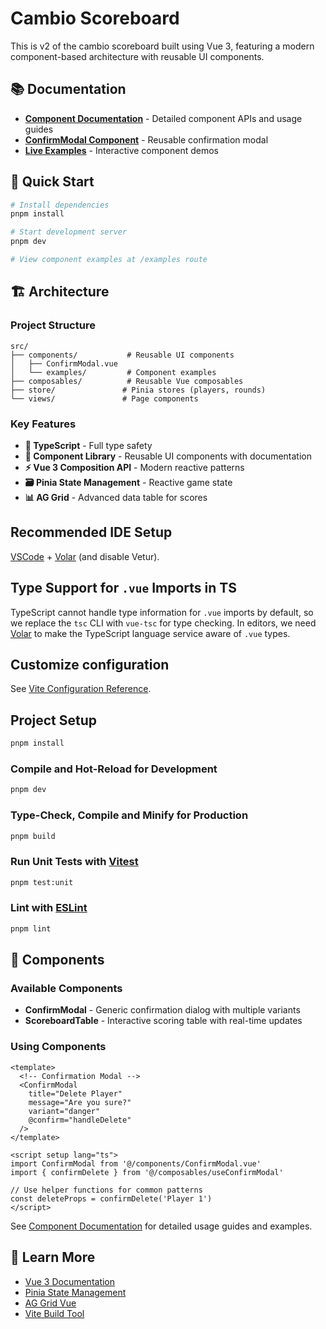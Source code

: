 # Cambio Scoreboard

This is v2 of the cambio scoreboard built using Vue 3, featuring a modern component-based architecture with reusable UI components.

## 📚 Documentation

- **[Component Documentation](./docs/README.md)** - Detailed component APIs and usage guides
- **[ConfirmModal Component](./docs/components/ConfirmModal.md)** - Reusable confirmation modal
- **[Live Examples](./src/components/examples/)** - Interactive component demos

## 🚀 Quick Start

```sh
# Install dependencies
pnpm install

# Start development server
pnpm dev

# View component examples at /examples route
```

## 🏗️ Architecture

### Project Structure

```
src/
├── components/           # Reusable UI components
│   ├── ConfirmModal.vue
│   └── examples/         # Component examples
├── composables/          # Reusable Vue composables
├── store/               # Pinia stores (players, rounds)
└── views/               # Page components
```

### Key Features

- **🎯 TypeScript** - Full type safety
- **🎨 Component Library** - Reusable UI components with documentation
- **⚡ Vue 3 Composition API** - Modern reactive patterns
- **🗃️ Pinia State Management** - Reactive game state
- **📊 AG Grid** - Advanced data table for scores

## Recommended IDE Setup

[VSCode](https://code.visualstudio.com/) + [Volar](https://marketplace.visualstudio.com/items?itemName=Vue.volar) (and disable Vetur).

## Type Support for `.vue` Imports in TS

TypeScript cannot handle type information for `.vue` imports by default, so we replace the `tsc` CLI with `vue-tsc` for type checking. In editors, we need [Volar](https://marketplace.visualstudio.com/items?itemName=Vue.volar) to make the TypeScript language service aware of `.vue` types.

## Customize configuration

See [Vite Configuration Reference](https://vite.dev/config/).

## Project Setup

```sh
pnpm install
```

### Compile and Hot-Reload for Development

```sh
pnpm dev
```

### Type-Check, Compile and Minify for Production

```sh
pnpm build
```

### Run Unit Tests with [Vitest](https://vitest.dev/)

```sh
pnpm test:unit
```

### Lint with [ESLint](https://eslint.org/)

```sh
pnpm lint
```

## 🧩 Components

### Available Components

- **ConfirmModal** - Generic confirmation dialog with multiple variants
- **ScoreboardTable** - Interactive scoring table with real-time updates

### Using Components

```vue
<template>
  <!-- Confirmation Modal -->
  <ConfirmModal
    title="Delete Player"
    message="Are you sure?"
    variant="danger"
    @confirm="handleDelete"
  />
</template>

<script setup lang="ts">
import ConfirmModal from '@/components/ConfirmModal.vue'
import { confirmDelete } from '@/composables/useConfirmModal'

// Use helper functions for common patterns
const deleteProps = confirmDelete('Player 1')
</script>
```

See [Component Documentation](./docs/README.md) for detailed usage guides and examples.

## 📖 Learn More

- [Vue 3 Documentation](https://vuejs.org/)
- [Pinia State Management](https://pinia.vuejs.org/)
- [AG Grid Vue](https://ag-grid.com/vue-data-grid/)
- [Vite Build Tool](https://vite.dev/)
